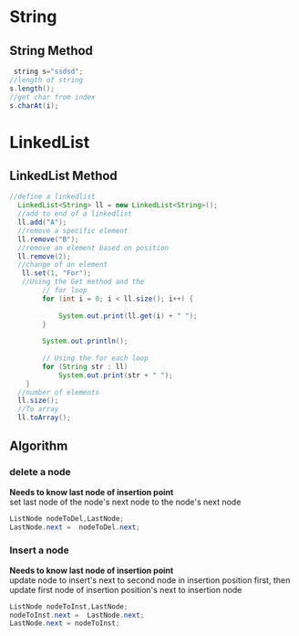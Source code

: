 # String 
## String Method
```Java
 string s="ssdsd";
//length of string
s.length();
//get char from index
s.charAt(i);
 ```
# LinkedList
## LinkedList Method
```Java
//define a linkedlist
  LinkedList<String> ll = new LinkedList<String>();
  //add to end of a linkedlist
  ll.add("A");
  //remove a specific element
  ll.remove("B");
  //remove an element based on position
  ll.remove(2);
  //change of an element
   ll.set(1, "For"); 
   //Using the Get method and the 
        // for loop 
        for (int i = 0; i < ll.size(); i++) { 
    
            System.out.print(ll.get(i) + " "); 
        } 
    
        System.out.println(); 
    
        // Using the for each loop 
        for (String str : ll) 
            System.out.print(str + " "); 
    } 
  //number of elements
  ll.size();
  //To array
  ll.toArray();
```
## Algorithm
### delete a node 
**Needs to know last node of insertion point**\
set last node of the node's next node to the node's next node
```Java
ListNode nodeToDel,LastNode;
LastNode.next =  nodeToDel.next;
```
### Insert a node
**Needs to know last node of insertion point**\
update node to insert's next to second node in insertion position first, then update first node of insertion position's next to insertion node
```Java
ListNode nodeToInst,LastNode;
nodeToInst.next =  LastNode.next;
LastNode.next = nodeToInst;

```
